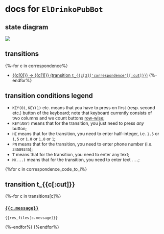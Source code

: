 # docs for `ElDrinkoPubBot`

## state diagram

![](./states.svg)

## transitions

{%-for c in correspondence%}
* [{{c[0]}} -> {{c[1]}} (transition `t_{{c[3]['correspondence'][:cut]}}`)](#transition-t_{{c[3]['correspondence'][:cut]}})
{%-endfor%}

## transition conditions legend

* `KEY(0)`, `KEY(1)` etc. means that you have to press on first (resp. second etc.) button of the keyboard; note that
keyboard currently consists of two columns and we count buttons [row-wise](https://www.geeksforgeeks.org/row-wise-vs-column-wise-traversal-matrix/);
* `KEY(ANY)` means that for the transition, you just need to press *any* button;
* `HI` means that for the transition, you need to enter half-integer, i.e. `1.5` or `1,5` or `1.0` or `1,0` or `1`;
* `PN` means that for the transition, you need to enter phone number (i.e. `34589345`);
* `T` means that for the transition, you need to enter any text;
* `M(...)` means that for the transition, you need to enter text `...`;


{%for c in correspondence_code_to_i%}
## transition t_{{c[:cut]}}

{%-for c in transitions[c]%}

### [`{{c.message}}`](../src/main/resources/{{c.message}}.txt)

```
{{res_files[c.message]}}
```

{%-endfor%}
{%endfor%}
